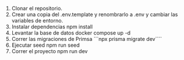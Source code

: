 1. Clonar el repositorio.
2. Crear una copia del .env.template y renombrarlo a .env y  cambiar las variables de entorno.
3. Instalar dependencias npm install
4. Levantar la base de datos docker compose up -d
5. Correr las migraciones de Primsa ```npx prisma migrate dev````
6. Ejecutar seed npm run seed
7. Correr el proyecto npm run dev
